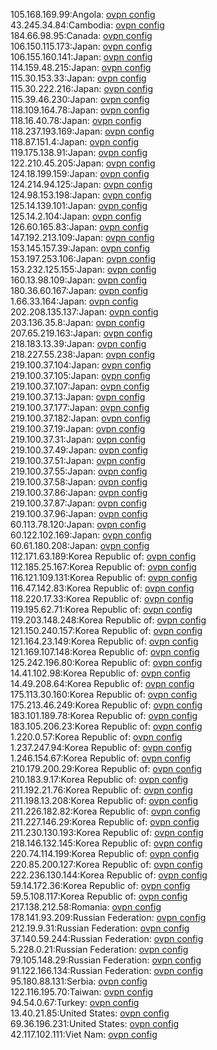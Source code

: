 105.168.169.99:Angola: [ovpn config](vpn/105_168_169_99.ovpn)  
43.245.34.84:Cambodia: [ovpn config](vpn/43_245_34_84.ovpn)  
184.66.98.95:Canada: [ovpn config](vpn/184_66_98_95.ovpn)  
106.150.115.173:Japan: [ovpn config](vpn/106_150_115_173.ovpn)  
106.155.160.141:Japan: [ovpn config](vpn/106_155_160_141.ovpn)  
114.159.48.215:Japan: [ovpn config](vpn/114_159_48_215.ovpn)  
115.30.153.33:Japan: [ovpn config](vpn/115_30_153_33.ovpn)  
115.30.222.216:Japan: [ovpn config](vpn/115_30_222_216.ovpn)  
115.39.46.230:Japan: [ovpn config](vpn/115_39_46_230.ovpn)  
118.109.164.78:Japan: [ovpn config](vpn/118_109_164_78.ovpn)  
118.16.40.78:Japan: [ovpn config](vpn/118_16_40_78.ovpn)  
118.237.193.169:Japan: [ovpn config](vpn/118_237_193_169.ovpn)  
118.87.151.4:Japan: [ovpn config](vpn/118_87_151_4.ovpn)  
119.175.138.91:Japan: [ovpn config](vpn/119_175_138_91.ovpn)  
122.210.45.205:Japan: [ovpn config](vpn/122_210_45_205.ovpn)  
124.18.199.159:Japan: [ovpn config](vpn/124_18_199_159.ovpn)  
124.214.94.125:Japan: [ovpn config](vpn/124_214_94_125.ovpn)  
124.98.153.198:Japan: [ovpn config](vpn/124_98_153_198.ovpn)  
125.14.139.101:Japan: [ovpn config](vpn/125_14_139_101.ovpn)  
125.14.2.104:Japan: [ovpn config](vpn/125_14_2_104.ovpn)  
126.60.165.83:Japan: [ovpn config](vpn/126_60_165_83.ovpn)  
147.192.213.109:Japan: [ovpn config](vpn/147_192_213_109.ovpn)  
153.145.157.39:Japan: [ovpn config](vpn/153_145_157_39.ovpn)  
153.197.253.106:Japan: [ovpn config](vpn/153_197_253_106.ovpn)  
153.232.125.155:Japan: [ovpn config](vpn/153_232_125_155.ovpn)  
160.13.98.109:Japan: [ovpn config](vpn/160_13_98_109.ovpn)  
180.36.60.167:Japan: [ovpn config](vpn/180_36_60_167.ovpn)  
1.66.33.164:Japan: [ovpn config](vpn/1_66_33_164.ovpn)  
202.208.135.137:Japan: [ovpn config](vpn/202_208_135_137.ovpn)  
203.136.35.8:Japan: [ovpn config](vpn/203_136_35_8.ovpn)  
207.65.219.163:Japan: [ovpn config](vpn/207_65_219_163.ovpn)  
218.183.13.39:Japan: [ovpn config](vpn/218_183_13_39.ovpn)  
218.227.55.238:Japan: [ovpn config](vpn/218_227_55_238.ovpn)  
219.100.37.104:Japan: [ovpn config](vpn/219_100_37_104.ovpn)  
219.100.37.105:Japan: [ovpn config](vpn/219_100_37_105.ovpn)  
219.100.37.107:Japan: [ovpn config](vpn/219_100_37_107.ovpn)  
219.100.37.13:Japan: [ovpn config](vpn/219_100_37_13.ovpn)  
219.100.37.177:Japan: [ovpn config](vpn/219_100_37_177.ovpn)  
219.100.37.182:Japan: [ovpn config](vpn/219_100_37_182.ovpn)  
219.100.37.19:Japan: [ovpn config](vpn/219_100_37_19.ovpn)  
219.100.37.31:Japan: [ovpn config](vpn/219_100_37_31.ovpn)  
219.100.37.49:Japan: [ovpn config](vpn/219_100_37_49.ovpn)  
219.100.37.51:Japan: [ovpn config](vpn/219_100_37_51.ovpn)  
219.100.37.55:Japan: [ovpn config](vpn/219_100_37_55.ovpn)  
219.100.37.58:Japan: [ovpn config](vpn/219_100_37_58.ovpn)  
219.100.37.86:Japan: [ovpn config](vpn/219_100_37_86.ovpn)  
219.100.37.87:Japan: [ovpn config](vpn/219_100_37_87.ovpn)  
219.100.37.96:Japan: [ovpn config](vpn/219_100_37_96.ovpn)  
60.113.78.120:Japan: [ovpn config](vpn/60_113_78_120.ovpn)  
60.122.102.169:Japan: [ovpn config](vpn/60_122_102_169.ovpn)  
60.61.180.208:Japan: [ovpn config](vpn/60_61_180_208.ovpn)  
112.171.63.189:Korea Republic of: [ovpn config](vpn/112_171_63_189.ovpn)  
112.185.25.167:Korea Republic of: [ovpn config](vpn/112_185_25_167.ovpn)  
116.121.109.131:Korea Republic of: [ovpn config](vpn/116_121_109_131.ovpn)  
116.47.142.83:Korea Republic of: [ovpn config](vpn/116_47_142_83.ovpn)  
118.220.17.33:Korea Republic of: [ovpn config](vpn/118_220_17_33.ovpn)  
119.195.62.71:Korea Republic of: [ovpn config](vpn/119_195_62_71.ovpn)  
119.203.148.248:Korea Republic of: [ovpn config](vpn/119_203_148_248.ovpn)  
121.150.240.157:Korea Republic of: [ovpn config](vpn/121_150_240_157.ovpn)  
121.164.23.149:Korea Republic of: [ovpn config](vpn/121_164_23_149.ovpn)  
121.169.107.148:Korea Republic of: [ovpn config](vpn/121_169_107_148.ovpn)  
125.242.196.80:Korea Republic of: [ovpn config](vpn/125_242_196_80.ovpn)  
14.41.102.98:Korea Republic of: [ovpn config](vpn/14_41_102_98.ovpn)  
14.49.208.64:Korea Republic of: [ovpn config](vpn/14_49_208_64.ovpn)  
175.113.30.160:Korea Republic of: [ovpn config](vpn/175_113_30_160.ovpn)  
175.213.46.249:Korea Republic of: [ovpn config](vpn/175_213_46_249.ovpn)  
183.101.189.78:Korea Republic of: [ovpn config](vpn/183_101_189_78.ovpn)  
183.105.206.23:Korea Republic of: [ovpn config](vpn/183_105_206_23.ovpn)  
1.220.0.57:Korea Republic of: [ovpn config](vpn/1_220_0_57.ovpn)  
1.237.247.94:Korea Republic of: [ovpn config](vpn/1_237_247_94.ovpn)  
1.246.154.67:Korea Republic of: [ovpn config](vpn/1_246_154_67.ovpn)  
210.179.200.29:Korea Republic of: [ovpn config](vpn/210_179_200_29.ovpn)  
210.183.9.17:Korea Republic of: [ovpn config](vpn/210_183_9_17.ovpn)  
211.192.21.76:Korea Republic of: [ovpn config](vpn/211_192_21_76.ovpn)  
211.198.13.208:Korea Republic of: [ovpn config](vpn/211_198_13_208.ovpn)  
211.226.182.82:Korea Republic of: [ovpn config](vpn/211_226_182_82.ovpn)  
211.227.146.29:Korea Republic of: [ovpn config](vpn/211_227_146_29.ovpn)  
211.230.130.193:Korea Republic of: [ovpn config](vpn/211_230_130_193.ovpn)  
218.146.132.145:Korea Republic of: [ovpn config](vpn/218_146_132_145.ovpn)  
220.74.114.199:Korea Republic of: [ovpn config](vpn/220_74_114_199.ovpn)  
220.85.200.127:Korea Republic of: [ovpn config](vpn/220_85_200_127.ovpn)  
222.236.130.144:Korea Republic of: [ovpn config](vpn/222_236_130_144.ovpn)  
59.14.172.36:Korea Republic of: [ovpn config](vpn/59_14_172_36.ovpn)  
59.5.108.117:Korea Republic of: [ovpn config](vpn/59_5_108_117.ovpn)  
217.138.212.58:Romania: [ovpn config](vpn/217_138_212_58.ovpn)  
178.141.93.209:Russian Federation: [ovpn config](vpn/178_141_93_209.ovpn)  
212.19.9.31:Russian Federation: [ovpn config](vpn/212_19_9_31.ovpn)  
37.140.59.244:Russian Federation: [ovpn config](vpn/37_140_59_244.ovpn)  
5.228.0.21:Russian Federation: [ovpn config](vpn/5_228_0_21.ovpn)  
79.105.148.29:Russian Federation: [ovpn config](vpn/79_105_148_29.ovpn)  
91.122.166.134:Russian Federation: [ovpn config](vpn/91_122_166_134.ovpn)  
95.180.88.131:Serbia: [ovpn config](vpn/95_180_88_131.ovpn)  
122.116.195.70:Taiwan: [ovpn config](vpn/122_116_195_70.ovpn)  
94.54.0.67:Turkey: [ovpn config](vpn/94_54_0_67.ovpn)  
13.40.21.85:United States: [ovpn config](vpn/13_40_21_85.ovpn)  
69.36.196.231:United States: [ovpn config](vpn/69_36_196_231.ovpn)  
42.117.102.111:Viet Nam: [ovpn config](vpn/42_117_102_111.ovpn)  
